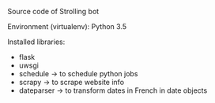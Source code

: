 Source code of Strolling bot

Environment (virtualenv): Python 3.5

Installed libraries: 
- flask
- uwsgi
- schedule -> to schedule python jobs
- scrapy -> to scrape website info
- dateparser -> to transform dates in French in date objects

